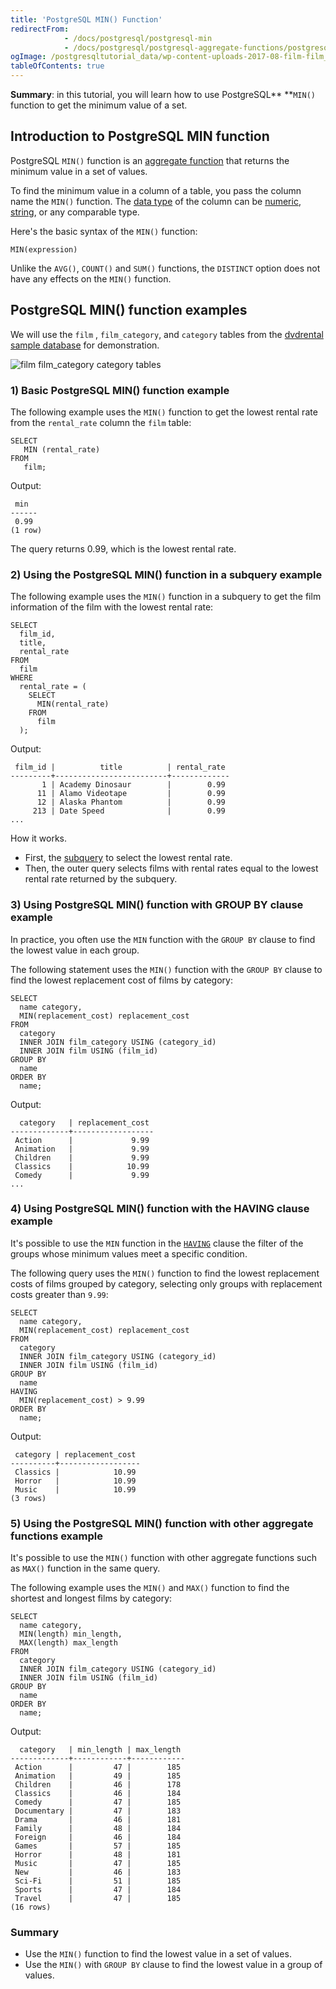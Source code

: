 ```yaml
---
title: 'PostgreSQL MIN() Function'
redirectFrom:
            - /docs/postgresql/postgresql-min 
            - /docs/postgresql/postgresql-aggregate-functions/postgresql-min-function/
ogImage: /postgresqltutorial_data/wp-content-uploads-2017-08-film-film_category-category-tables.png
tableOfContents: true
---
```


**Summary**: in this tutorial, you will learn how to use PostgreSQL\*\* \*\*`MIN()` function to get the minimum value of a set.

## Introduction to PostgreSQL MIN function

PostgreSQL `MIN()` function is an [aggregate function](/docs/postgresql/postgresql-aggregate-functions) that returns the minimum value in a set of values.

To find the minimum value in a column of a table, you pass the column name the `MIN()` function. The [data type](/docs/postgresql/postgresql-data-types/) of the column can be [numeric](https://www.postgresqltutorial.com/postgresql-tutorial/postgresql-integer/), [string](https://www.postgresqltutorial.com/postgresql-tutorial/postgresql-char-varchar-text), or any comparable type.

Here's the basic syntax of the `MIN()` function:

```
MIN(expression)
```

Unlike the `AVG()`, `COUNT()` and `SUM()` functions, the `DISTINCT` option does not have any effects on the `MIN()` function.

## PostgreSQL MIN() function examples

We will use the `film` , `film_category`, and `category` tables from the [dvdrental sample database](/docs/postgresql/postgresql-getting-started/postgresql-sample-database) for demonstration.

![film film_category category tables](/postgresqltutorial_data/wp-content-uploads-2017-08-film-film_category-category-tables.png)

### 1) Basic PostgreSQL MIN() function example

The following example uses the `MIN()` function to get the lowest rental rate from the `rental_rate` column the `film` table:

```
SELECT
   MIN (rental_rate)
FROM
   film;
```

Output:

```
 min
------
 0.99
(1 row)
```

The query returns 0.99, which is the lowest rental rate.

### 2) Using the PostgreSQL MIN() function in a subquery example

The following example uses the `MIN()` function in a subquery to get the film information of the film with the lowest rental rate:

```
SELECT
  film_id,
  title,
  rental_rate
FROM
  film
WHERE
  rental_rate = (
    SELECT
      MIN(rental_rate)
    FROM
      film
  );
```

Output:

```
 film_id |          title          | rental_rate
---------+-------------------------+-------------
       1 | Academy Dinosaur        |        0.99
      11 | Alamo Videotape         |        0.99
      12 | Alaska Phantom          |        0.99
     213 | Date Speed              |        0.99
...
```

How it works.

- First, the [subquery](/docs/postgresql/postgresql-subquery) to select the lowest rental rate.
- Then, the outer query selects films with rental rates equal to the lowest rental rate returned by the subquery.

### 3) Using PostgreSQL MIN() function with GROUP BY clause example

In practice, you often use the `MIN` function with the `GROUP BY` clause to find the lowest value in each group.

The following statement uses the `MIN()` function with the `GROUP BY` clause to find the lowest replacement cost of films by category:

```
SELECT
  name category,
  MIN(replacement_cost) replacement_cost
FROM
  category
  INNER JOIN film_category USING (category_id)
  INNER JOIN film USING (film_id)
GROUP BY
  name
ORDER BY
  name;
```

Output:

```
  category   | replacement_cost
-------------+------------------
 Action      |             9.99
 Animation   |             9.99
 Children    |             9.99
 Classics    |            10.99
 Comedy      |             9.99
...
```

### 4) Using PostgreSQL MIN() function with the HAVING clause example

It's possible to use the `MIN` function in the [`HAVING`](/docs/postgresql/postgresql-having) clause the filter of the groups whose minimum values meet a specific condition.

The following query uses the `MIN()` function to find the lowest replacement costs of films grouped by category, selecting only groups with replacement costs greater than `9.99`:

```
SELECT
  name category,
  MIN(replacement_cost) replacement_cost
FROM
  category
  INNER JOIN film_category USING (category_id)
  INNER JOIN film USING (film_id)
GROUP BY
  name
HAVING
  MIN(replacement_cost) > 9.99
ORDER BY
  name;
```

Output:

```
 category | replacement_cost
----------+------------------
 Classics |            10.99
 Horror   |            10.99
 Music    |            10.99
(3 rows)
```

### 5) Using the PostgreSQL MIN() function with other aggregate functions example

It's possible to use the `MIN()` function with other aggregate functions such as `MAX()` function in the same query.

The following example uses the `MIN()` and `MAX()` function to find the shortest and longest films by category:

```
SELECT
  name category,
  MIN(length) min_length,
  MAX(length) max_length
FROM
  category
  INNER JOIN film_category USING (category_id)
  INNER JOIN film USING (film_id)
GROUP BY
  name
ORDER BY
  name;
```

Output:

```
  category   | min_length | max_length
-------------+------------+------------
 Action      |         47 |        185
 Animation   |         49 |        185
 Children    |         46 |        178
 Classics    |         46 |        184
 Comedy      |         47 |        185
 Documentary |         47 |        183
 Drama       |         46 |        181
 Family      |         48 |        184
 Foreign     |         46 |        184
 Games       |         57 |        185
 Horror      |         48 |        181
 Music       |         47 |        185
 New         |         46 |        183
 Sci-Fi      |         51 |        185
 Sports      |         47 |        184
 Travel      |         47 |        185
(16 rows)
```

### Summary

- Use the `MIN()` function to find the lowest value in a set of values.
- Use the `MIN()` with `GROUP BY` clause to find the lowest value in a group of values.
